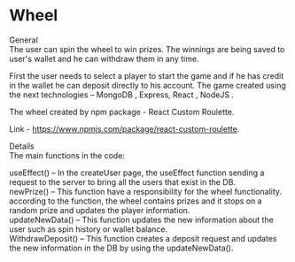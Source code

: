 # Wheel 

General   
The user can spin the wheel to win prizes.
The winnings are being saved to user's wallet and he can withdraw them in any time. 

First the user needs to select a player to start the game and if he has credit in the wallet he can deposit directly to his account. 
The game created using the next technologies  – MongoDB , Express, React , NodeJS .

The wheel created by npm package - React Custom Roulette.   

Link - https://www.npmjs.com/package/react-custom-roulette.   

Details  
The main functions in the code: 

useEffect() – In the  createUser page, the useEffect function sending a request to the server to bring all the users that exist in the DB.   
newPrize() – This function have a responsibility for the wheel functionality.  
according to the function, the wheel contains prizes and it stops on a random prize and updates the player information.  
updateNewData() – This function updates the new information about the user such as spin history or wallet balance.  
WithdrawDeposit() – This function creates a deposit request and updates the new information in the DB by using the updateNewData().   
